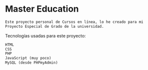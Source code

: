 # Master Education

```diff
Este proyecto personal de Cursos en línea, lo he creado para mi
Proyecto Especial de Grado de la universidad.
```

Tecnologías usadas para este proyecto:

```diff
HTML
CSS
PHP
JavaScript (muy poco)
MySQL (desde PHPmyAdmin)
```
